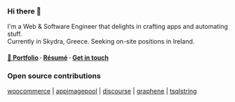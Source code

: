 ### Hi there 👋

I'm a Web & Software Engineer that delights in crafting apps and automating stuff.  
Currently in Skydra, Greece. Seeking on-site positions in Ireland.

#### [💼 Portfolio](https://portfolio.tdiam.me) · [Résumé](https://portfolio.tdiam.me/about) · [Get in touch](https://portfolio.tdiam.me/contact)

### Open source contributions

[woocommerce](https://github.com/woocommerce/woocommerce/issues?q=author%3Aclustercis)
| [appimagepool](https://github.com/prateekmedia/appimagepool/issues?q=author%3Atdiam)
| [discourse](https://github.com/discourse/discourse/issues?q=author%3Atdiam)
| [graphene](https://github.com/graphql-python/graphene/issues?q=author%3Atdiam)
| [tsqlstring](https://github.com/kylefarris/tsqlstring/issues?q=author%3Atdiam)
